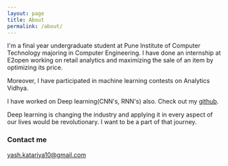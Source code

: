 ```yaml
---
layout: page
title: About
permalink: /about/
---
```


I'm a final year undergraduate student at Pune Institute of Computer Technology majoring in Computer Engineering. I have done an internship at E2open working on retail analytics and maximizing the sale of an item by optimizing its price.

Moreover, I have participated in machine learning contests on Analytics Vidhya.

I have worked on Deep learning(CNN's, RNN's) also. Check out my <a href="https://github.com/yashk2810"  target="_blank">github</a>.

Deep learning is changing the industry and applying it in every aspect of our lives would be revolutionary. I want to be a part of that journey.



### Contact me

[yash.katariya10@gmail.com](mailto:yash.katariya10@gmail.com)
